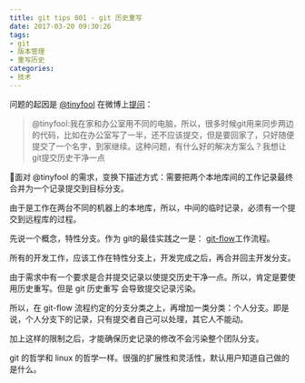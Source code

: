 ```yaml
---
title: git tips 001 - git 历史重写
date: 2017-03-20 09:30:26
tags:
- git
- 版本管理
- 重写历史
categories:
- 技术
---
```


问题的起因是 [@tinyfool](http://weibo.com/tinyfool) 在微博上[提问](http://weibo.com/1400229064/EzSFmB7Qg?type=comment)：

> @tinyfool:我在家和办公室用不同的电脑，所以，很多时候git用来同步两边的代码，比如在办公室写了一半，还不应该提交，但是要回家了，只好随便提交了一个名字，到家继续。这种问题，有什么好的解决方案么？我想让git提交历史干净一点 ​​​​

面对 @tinyfool 的需求，变换下描述方式：需要把两个本地库间的工作记录最终合并为一个记录提交到目标分支。

由于是工作在两台不同的机器上的本地库，所以，中间的临时记录，必须有一个提交到远程库的过程。

先说一个概念，特性分支。作为 git的最佳实践之一是： [git-flow](https://danielkummer.github.io/git-flow-cheatsheet/index.zh_CN.html)工作流程。

所有的开发工作，应该工作在特性分支上，开发完成之后，再合并回主开发分支。

由于需求中有一个要求是合并提交记录以使提交历史干净一点。所以，肯定是要使用历史重写。但是 git 历史重写 会导致提交记录污染。

所以，在 git-flow 流程约定的分支分类之上，再增加一类分类：个人分支。即是说，个人分支下的记录，只有提交者自己可以处理，其它人不能动。

加上这样的限制之后，才能确保历史记录的修改不会污染整个团队分支。

git 的哲学和 linux 的哲学一样。很强的扩展性和灵活性，默认用户知道自己做的是什么。

